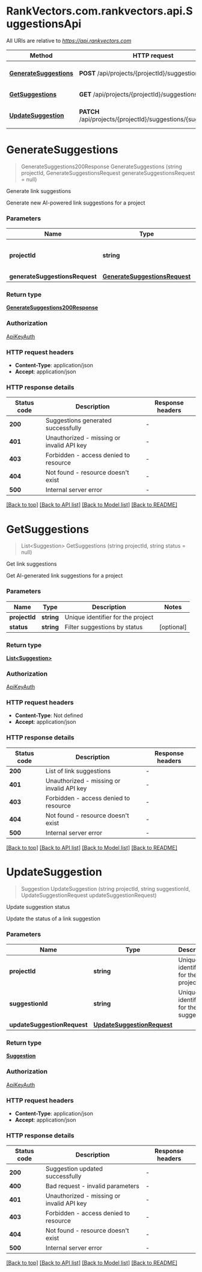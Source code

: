 # RankVectors.com.rankvectors.api.SuggestionsApi

All URIs are relative to *https://api.rankvectors.com*

| Method | HTTP request | Description |
|--------|--------------|-------------|
| [**GenerateSuggestions**](SuggestionsApi.md#generatesuggestions) | **POST** /api/projects/{projectId}/suggestions | Generate link suggestions |
| [**GetSuggestions**](SuggestionsApi.md#getsuggestions) | **GET** /api/projects/{projectId}/suggestions | Get link suggestions |
| [**UpdateSuggestion**](SuggestionsApi.md#updatesuggestion) | **PATCH** /api/projects/{projectId}/suggestions/{suggestionId} | Update suggestion status |

<a id="generatesuggestions"></a>
# **GenerateSuggestions**
> GenerateSuggestions200Response GenerateSuggestions (string projectId, GenerateSuggestionsRequest generateSuggestionsRequest = null)

Generate link suggestions

Generate new AI-powered link suggestions for a project


### Parameters

| Name | Type | Description | Notes |
|------|------|-------------|-------|
| **projectId** | **string** | Unique identifier for the project |  |
| **generateSuggestionsRequest** | [**GenerateSuggestionsRequest**](GenerateSuggestionsRequest.md) |  | [optional]  |

### Return type

[**GenerateSuggestions200Response**](GenerateSuggestions200Response.md)

### Authorization

[ApiKeyAuth](../README.md#ApiKeyAuth)

### HTTP request headers

 - **Content-Type**: application/json
 - **Accept**: application/json


### HTTP response details
| Status code | Description | Response headers |
|-------------|-------------|------------------|
| **200** | Suggestions generated successfully |  -  |
| **401** | Unauthorized - missing or invalid API key |  -  |
| **403** | Forbidden - access denied to resource |  -  |
| **404** | Not found - resource doesn&#39;t exist |  -  |
| **500** | Internal server error |  -  |

[[Back to top]](#) [[Back to API list]](../../README.md#documentation-for-api-endpoints) [[Back to Model list]](../../README.md#documentation-for-models) [[Back to README]](../../README.md)

<a id="getsuggestions"></a>
# **GetSuggestions**
> List&lt;Suggestion&gt; GetSuggestions (string projectId, string status = null)

Get link suggestions

Get AI-generated link suggestions for a project


### Parameters

| Name | Type | Description | Notes |
|------|------|-------------|-------|
| **projectId** | **string** | Unique identifier for the project |  |
| **status** | **string** | Filter suggestions by status | [optional]  |

### Return type

[**List&lt;Suggestion&gt;**](Suggestion.md)

### Authorization

[ApiKeyAuth](../README.md#ApiKeyAuth)

### HTTP request headers

 - **Content-Type**: Not defined
 - **Accept**: application/json


### HTTP response details
| Status code | Description | Response headers |
|-------------|-------------|------------------|
| **200** | List of link suggestions |  -  |
| **401** | Unauthorized - missing or invalid API key |  -  |
| **403** | Forbidden - access denied to resource |  -  |
| **404** | Not found - resource doesn&#39;t exist |  -  |
| **500** | Internal server error |  -  |

[[Back to top]](#) [[Back to API list]](../../README.md#documentation-for-api-endpoints) [[Back to Model list]](../../README.md#documentation-for-models) [[Back to README]](../../README.md)

<a id="updatesuggestion"></a>
# **UpdateSuggestion**
> Suggestion UpdateSuggestion (string projectId, string suggestionId, UpdateSuggestionRequest updateSuggestionRequest)

Update suggestion status

Update the status of a link suggestion


### Parameters

| Name | Type | Description | Notes |
|------|------|-------------|-------|
| **projectId** | **string** | Unique identifier for the project |  |
| **suggestionId** | **string** | Unique identifier for the suggestion |  |
| **updateSuggestionRequest** | [**UpdateSuggestionRequest**](UpdateSuggestionRequest.md) |  |  |

### Return type

[**Suggestion**](Suggestion.md)

### Authorization

[ApiKeyAuth](../README.md#ApiKeyAuth)

### HTTP request headers

 - **Content-Type**: application/json
 - **Accept**: application/json


### HTTP response details
| Status code | Description | Response headers |
|-------------|-------------|------------------|
| **200** | Suggestion updated successfully |  -  |
| **400** | Bad request - invalid parameters |  -  |
| **401** | Unauthorized - missing or invalid API key |  -  |
| **403** | Forbidden - access denied to resource |  -  |
| **404** | Not found - resource doesn&#39;t exist |  -  |
| **500** | Internal server error |  -  |

[[Back to top]](#) [[Back to API list]](../../README.md#documentation-for-api-endpoints) [[Back to Model list]](../../README.md#documentation-for-models) [[Back to README]](../../README.md)

